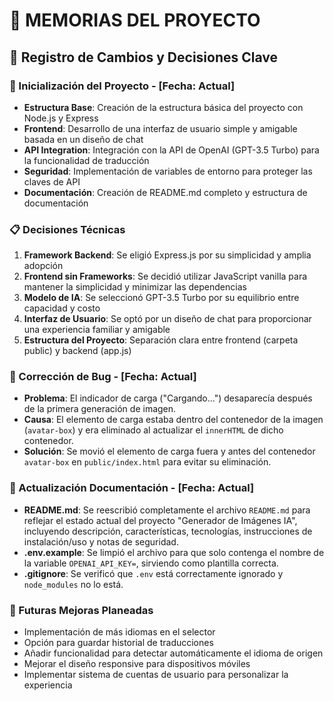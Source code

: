 # 📝 MEMORIAS DEL PROYECTO

## 📌 Registro de Cambios y Decisiones Clave

### 🚀 Inicialización del Proyecto - [Fecha: Actual]

- **Estructura Base**: Creación de la estructura básica del proyecto con Node.js y Express
- **Frontend**: Desarrollo de una interfaz de usuario simple y amigable basada en un diseño de chat
- **API Integration**: Integración con la API de OpenAI (GPT-3.5 Turbo) para la funcionalidad de traducción
- **Seguridad**: Implementación de variables de entorno para proteger las claves de API
- **Documentación**: Creación de README.md completo y estructura de documentación

### 📋 Decisiones Técnicas

1. **Framework Backend**: Se eligió Express.js por su simplicidad y amplia adopción
2. **Frontend sin Frameworks**: Se decidió utilizar JavaScript vanilla para mantener la simplicidad y minimizar las dependencias
3. **Modelo de IA**: Se seleccionó GPT-3.5 Turbo por su equilibrio entre capacidad y costo
4. **Interfaz de Usuario**: Se optó por un diseño de chat para proporcionar una experiencia familiar y amigable
5. **Estructura del Proyecto**: Separación clara entre frontend (carpeta public) y backend (app.js)

### 🐞 Corrección de Bug - [Fecha: Actual]

- **Problema**: El indicador de carga ("Cargando...") desaparecía después de la primera generación de imagen.
- **Causa**: El elemento de carga estaba dentro del contenedor de la imagen (`avatar-box`) y era eliminado al actualizar el `innerHTML` de dicho contenedor.
- **Solución**: Se movió el elemento de carga fuera y antes del contenedor `avatar-box` en `public/index.html` para evitar su eliminación.

### 📄 Actualización Documentación - [Fecha: Actual]

- **README.md**: Se reescribió completamente el archivo `README.md` para reflejar el estado actual del proyecto "Generador de Imágenes IA", incluyendo descripción, características, tecnologías, instrucciones de instalación/uso y notas de seguridad.
- **.env.example**: Se limpió el archivo para que solo contenga el nombre de la variable `OPENAI_API_KEY=`, sirviendo como plantilla correcta.
- **.gitignore**: Se verificó que `.env` está correctamente ignorado y `node_modules` no lo está.

### 🔮 Futuras Mejoras Planeadas

- Implementación de más idiomas en el selector
- Opción para guardar historial de traducciones
- Añadir funcionalidad para detectar automáticamente el idioma de origen
- Mejorar el diseño responsive para dispositivos móviles
- Implementar sistema de cuentas de usuario para personalizar la experiencia 
